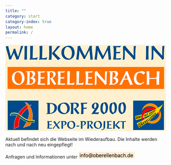 ```yaml
---
title: ""
category: start
category-index: true
layout: home
permalink: /
---
```


![Oberellenbach](/assets/images/welcome_oberellenbach.jpg)

Aktuell befindet sich die Webseite im Wiederaufbau. Die Inhalte werden nach und nach neu eingepflegt!

Anfragen und Informationen unter ![E-Mail](/assets/images/image_email.png)
